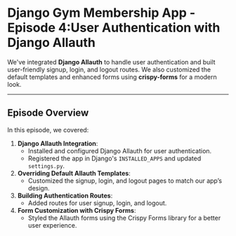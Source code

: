# Django Gym Membership App - Episode 4:User Authentication with Django Allauth

We've integrated **Django Allauth** to handle user authentication and built user-friendly signup, login, and logout routes. We also customized the default templates and enhanced forms using **crispy-forms** for a modern look.

---

## Episode Overview
In this episode, we covered:
1. **Django Allauth Integration**:
   - Installed and configured Django Allauth for user authentication.
   - Registered the app in Django's `INSTALLED_APPS` and updated `settings.py`.
2. **Overriding Default Allauth Templates**:
   - Customized the signup, login, and logout pages to match our app’s design.
3. **Building Authentication Routes**:
   - Added routes for user signup, login, and logout.
4. **Form Customization with Crispy Forms**:
   - Styled the Allauth forms using the Crispy Forms library for a better user experience.




